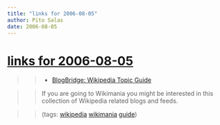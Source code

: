 ```yaml
---
title: "links for 2006-08-05"
author: Pito Salas
date: 2006-08-05
---
```

# [links for 2006-08-05](None)



>>

>>   * [BlogBridge: Wikipedia Topic
Guide](<http://www.blogbridge.com/archives/2006/08/wikipedia_topic.php>)

>>

>> If you are going to Wikimania you might be interested in this collection of
Wikipedia related blogs and feeds.

>>

>> (tags: [wikipedia](<http://del.icio.us/pitosalas/wikipedia>)
[wikimania](<http://del.icio.us/pitosalas/wikimania>)
[guide](<http://del.icio.us/pitosalas/guide>))

>>

>>


